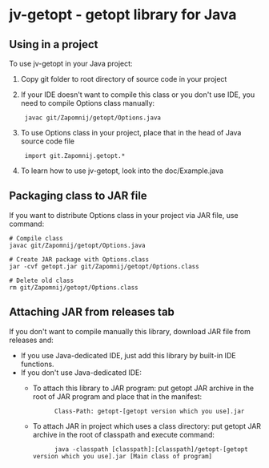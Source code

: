# jv-getopt - getopt library for Java

## Using in a project
To use jv-getopt in your Java project:
1. Copy git folder to root directory of source code in your project
2. If your IDE doesn't want to compile this class or you don't use IDE, you need to compile Options class manually:


        javac git/Zapomnij/getopt/Options.java


3. To use Options class in your project, place that in the head of Java source code file


        import git.Zapomnij.getopt.*


4. To learn how to use jv-getopt, look into the doc/Example.java

## Packaging class to JAR file
If you want to distribute Options class in your project via JAR file, use command:

    # Compile class
    javac git/Zapomnij/getopt/Options.java

    # Create JAR package with Options.class
    jar -cvf getopt.jar git/Zapomnij/getopt/Options.class

    # Delete old class
    rm git/Zapomnij/getopt/Options.class

## Attaching JAR from releases tab
If you don't want to compile manually this library, download JAR file from releases and:
- If you use Java-dedicated IDE, just add this library by built-in IDE functions.
- If you don't use Java-dedicated IDE:
    - To attach this library to JAR program: put getopt JAR archive in the root of JAR program and place that in the manifest:


                Class-Path: getopt-[getopt version which you use].jar


    - To attach JAR in project which uses a class directory: put getopt JAR archive in the root of classpath and execute command:


                java -classpath [classpath]:[classpath]/getopt-[getopt version which you use].jar [Main class of program]
